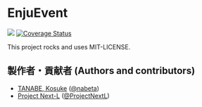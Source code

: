 # EnjuEvent
![](https://github.com/next-l/enju_event/workflows/Ruby/badge.svg?branch=2.x)
[![Coverage Status](https://coveralls.io/repos/github/next-l/enju_event/badge.svg?branch=master)](https://coveralls.io/github/next-l/enju_event?branch=master)

This project rocks and uses MIT-LICENSE.

## 製作者・貢献者 (Authors and contributors)
* [TANABE, Kosuke](https://github.com/nabeta) ([@nabeta](https://twitter.com/nabeta))
* [Project Next-L](https://www.next-l.jp) ([@ProjectNextL](https://twitter.com/ProjectNextL))

